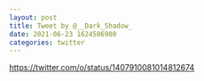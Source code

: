```yaml
--- 
layout: post 
title: Tweet by @__Dark_Shadow_ 
date: 2021-06-23 1624506900 
categories: twitter 
--- 
```

https://twitter.com/o/status/1407910081014812674